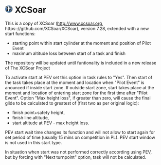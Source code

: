 # <img src="./Data/graphics/logo.svg" width="5%" alt="XCSoar Logo"> XCSoar


This is a copy of XCSoar (http://www.xcsoar.org, https:://github.com/XCSoar/XCSoar), version 7.28, extended with a new start functions:
 - starting point within start cylinder at the moment and position of Pilot Event
 - maximum altitude loss between start of a task and finish

The repository will be updated until funtionality is included in a new release of The XCSoar Project

To activate start at PEV set this option in task rules to "Yes". Then start of the task takes place at the moment and location when "Pilot Event" is anounced if inside start zone. If outside start zone, start takes place at the moment and location of entering start zone for the first time after "Pilot Event".
Option "Max height loss", if greater than zero, will cause the final glide to be calculated to greatest of (first two as per original logic): 
 - finish point+safety height,
 - finish line altitude,
 - start altitude at PEV - max height loss.


PEV start wait time changes its function and will not allow to start again for set period of time (usually 15 mins on competition in PL).
PEV start window is not used in this start type.

In situation when start was not performed correctly according using PEV, but by forcing with "Next turnpoint" option, task will not be calculated.

